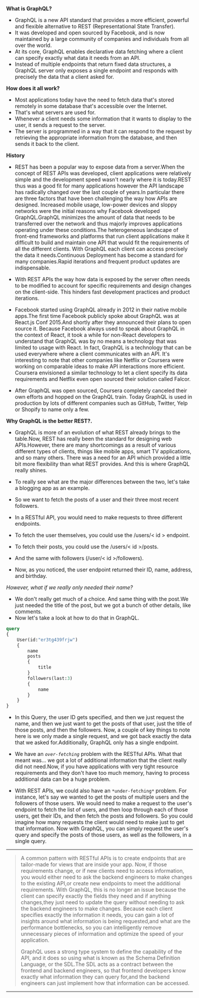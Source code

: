 **What is GraphQL?**

- GraphQL is a new API standard that provides a more efficient, powerful and flexible alternative to REST (Representational State Transfer).
- It was developed and open sourced by Facebook, and is now maintained by a large community of companies and individuals from all over the world.
- At its core, GraphQL enables declarative data fetching where a client can specify exactly what data it needs from an API.
- Instead of multiple endpoints that return fixed data structures, a GraphQL server only exposes a single endpoint and responds with precisely the data that a client asked for.

**How does it all work?**

- Most applications today have the need to fetch data that's stored remotely in some database that's accessible over the Internet.
- That's what servers are used for.
- Whenever a client needs some information that it wants to display to the user, it sends a request to the server.
- The server is programmed in a way that it can respond to the request by retrieving the appropriate information from the database, and then sends it back to the client.

**History**

- REST has been a popular way to expose data from a server.When the concept of REST APIs was developed, client applications were relatively simple and the development speed wasn't nearly where it is today.REST thus was a good fit for many applications however the API landscape has radically changed over the last couple of years.In particular there are three factors that have been challenging the way how APIs are designed. Increased mobile usage, low-power devices and sloppy networks were the initial reasons why Facebook developed GraphQL.GraphQL minimizes the amount of data that needs to be transferred over the network and thus majorly improves applications operating under these conditions.The heterogeneous landscape of front-end frameworks and platforms that run client applications make it difficult to build and maintain one API that would fit the requirements of all the different clients. With GraphQL each client can access precisely the data it needs.Continuous Deployment has become a standard for many companies.Rapid iterations and frequent product updates are indispensable.
- With REST APIs the way how data is exposed by the server often needs to be modified to account for specific requirements and design changes on the client-side. This hinders fast development practices and product iterations.

- Facebook started using GraphQL already in 2012 in their native mobile apps.The first time Facebook publicly spoke about GraphQL was at React.js Conf 2015.And shortly after they announced their plans to open source it. Because Facebook always used to speak about GraphQL in the context of React, it took a while for non-React developers to understand that GraphQL was by no means a technology that was limited to usage with React. In fact, GraphQL is a technology that can be used everywhere where a client communicates with an API. It's interesting to note that other companies like Netflix or Coursera were working on comparable ideas to make API interactions more efficient. Coursera envisioned a similar technology to let a client specify its data requirements and Netflix even open sourced their solution called Falcor.

- After GraphQL was open sourced, Coursera completely canceled their own efforts and hopped on the GraphQL train.
Today GraphQL is used in production by lots of different companies such as GitHub, Twitter, Yelp or Shopify to name only a few.


**Why GraphQL is the better REST?.**

- GraphQL is more of an evolution of what REST already brings to the table.Now, REST has really been the standard for designing web APIs.However, there are many shortcomings as a result of various different types of clients, things like mobile apps, smart TV applications, and so many others. There was a need for an API which provided a little bit more flexibility than what REST provides. And this is where GraphQL really shines.
- To really see what are the major differences between the two, let's take a blogging app as an example.

- So we want to fetch the posts of a user and their three most recent followers.
- In a RESTful API, you would need to make requests to three different endpoints.
- To fetch the user themselves, you could use the /users/< id > endpoint.
- To fetch their posts, you could use the /users/< id >/posts.
- And the same with followers (/user/< id >/followers).

- Now, as you noticed, the user endpoint returned their ID, name, address, and birthday.

*However, what if we really only needed their name?*

- We don't really get much of a choice. And same thing with the post.We just needed the title of the post, but we got a bunch of other details, like comments.
- Now let's take a look at how to do that in GraphQL.
```graphql
query
{
    User(id:"er3tg439frjw")
    {
        name
        posts
        {
            title
        }
        followers(last:3)
        {
            name
        }
    }
} 
```
- In this Query, the user ID gets specified, and then we just request the name, and then we just want to get the posts of that user, just the title of those posts, and then the followers.
Now, a couple of key things to note here is we only made a single request, and we got back exactly the data that we asked for.Additionally, GraphQL only has a single endpoint.

- We have an *`over-fetching`* problem with the RESTful APIs. What that meant was... we got a lot of additional information that the client really did not need.Now, if you have applications with very tight resource requirements and they don't have too much memory, having to process additional data can be a huge problem.

- With REST APIs, we could also have an `*under-fetching*` problem. For instance, let's say we wanted to get the posts of multiple users and the followers of those users. We would need to make a request to the user's endpoint to fetch the list of users, and then loop through each of those users, get their IDs, and then fetch the posts and followers. So you could imagine how many requests the client would need to make just to get that information.
Now with GraphQL, you can simply request the user's query and specify the posts of those users, as well as the followers, in a single query.

---
<blockquote>
A common pattern with RESTful APIs is to create endpoints that are tailor-made for views that are inside your app.
Now, if those requirements change, or if new clients need to access information, you would either need to ask the backend engineers to make changes to the existing API,or create new endpoints to meet the additional requirements.
With GraphQL, this is no longer an issue because the client can specify exactly the fields they need and if anything changes,they just need to update the query without needing to ask the backend engineers to make changes.
Because each client specifies exactly the information it needs, you can gain a lot of insights around what information is being requested,and what are the performance bottlenecks, so you can intelligently remove unnecessary pieces of information and optimize the speed of your application.

GraphQL uses a strong type system to define the capability of the API, and it does so using what is known as the Schema Definition Language, or the SDL.The SDL acts as a contract between the frontend and backend engineers, so that frontend developers know exactly what information they can query for,and the backend engineers can just implement how that information can be accessed.
</blockquote>

---

